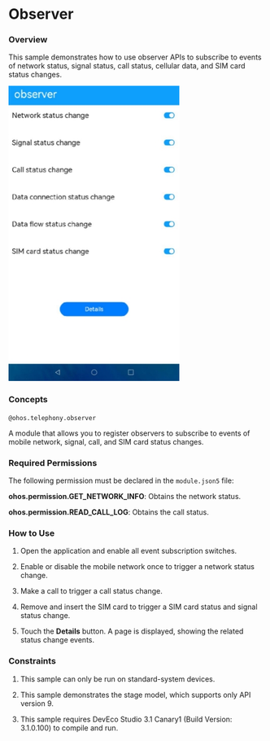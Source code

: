 # Observer

### Overview

This sample demonstrates how to use observer APIs to subscribe to events of network status, signal status, call status, cellular data, and SIM card status changes.

![](./screenshots/device/observer-en.png)


### Concepts

`@ohos.telephony.observer`

  A module that allows you to register observers to subscribe to events of mobile network, signal, call, and SIM card status changes.

### Required Permissions

The following permission must be declared in the `module.json5` file:

**ohos.permission.GET_NETWORK_INFO**: Obtains the network status.

**ohos.permission.READ_CALL_LOG**: Obtains the call status.

### How to Use

1. Open the application and enable all event subscription switches.

2. Enable or disable the mobile network once to trigger a network status change.

3. Make a call to trigger a call status change.

4. Remove and insert the SIM card to trigger a SIM card status and signal status change.

5. Touch the **Details** button. A page is displayed, showing the related status change events.

### Constraints

1. This sample can only be run on standard-system devices.

2. This sample demonstrates the stage model, which supports only API version 9.

3. This sample requires DevEco Studio 3.1 Canary1 (Build Version: 3.1.0.100) to compile and run.
